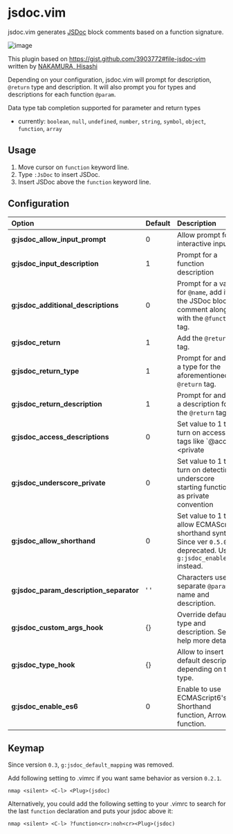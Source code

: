 jsdoc.vim
=========

jsdoc.vim generates [JSDoc](http://usejsdoc.org/) block comments based on a function signature.

![image](https://github.com/heavenshell/vim-jsdoc/wiki/images/vim-jsdoc-screencast-preview.gif)

This plugin based on https://gist.github.com/3903772#file-jsdoc-vim written by [NAKAMURA, Hisashi](https://gist.github.com/sunvisor)

Depending on your configuration, jsdoc.vim will prompt for description, `@return` type and description. It will also prompt you for types and descriptions for each function `@param`.

Data type tab completion supported for parameter and return types
* currently: `boolean`, `null`, `undefined`, `number`, `string`, `symbol`, `object`, `function`, `array`

## Usage

  1. Move cursor on `function` keyword line.
  2. Type `:JsDoc` to insert JSDoc.
  3. Insert JSDoc above the `function` keyword line.

## Configuration

Option                                  | Default | Description
:-------------------------------------- | :------ | :----------
**g:jsdoc_allow_input_prompt**          | 0       | Allow prompt for interactive input.
**g:jsdoc_input_description**           | 1       | Prompt for a function description
**g:jsdoc_additional_descriptions**     | 0       | Prompt for a value for `@name`, add it to the JSDoc block comment along with the `@function` tag.
**g:jsdoc_return**                      | 1       | Add the `@return` tag.
**g:jsdoc_return_type**                 | 1       | Prompt for and add a type for the aforementioned `@return` tag.
**g:jsdoc_return_description**          | 1       | Prompt for and add a description for the `@return` tag.
**g:jsdoc_access_descriptions**         | 0       | Set value to 1 to turn on access tags like `@access <private|public>`. Set value to 2 to turn on access tags like `@<private|public>`
**g:jsdoc_underscore_private**          | 0       | Set value to 1 to turn on detecting underscore starting functions as private convention
**g:jsdoc_allow_shorthand**             | 0       | Set value to 1 to allow ECMAScript6 shorthand syntax. Since ver `0.5.0` deprecated. Use `g:jsdoc_enable_es6` instead.
**g:jsdoc_param_description_separator** | ' '     | Characters used to separate `@param` name and description.
**g:jsdoc_custom_args_hook**            | {}      | Override default type and description. See help more detail.
**g:jsdoc_type_hook**                   | {}      | Allow to insert default description depending on the type.
**g:jsdoc_enable_es6**                  | 0       | Enable to use ECMAScript6's Shorthand function, Arrow function.

## Keymap
Since version `0.3`, `g:jsdoc_default_mapping` was removed.

Add following setting to .vimrc if you want same behavior as version `0.2.1`.
```viml
nmap <silent> <C-l> <Plug>(jsdoc)
```

Alternatively, you could add the following setting to your .vimrc to search for the last `function` declaration
and puts your jsdoc above it:
```viml
nmap <silent> <C-l> ?function<cr>:noh<cr><Plug>(jsdoc)
```
